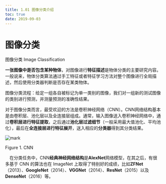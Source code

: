 ```yaml
---
title: 1.01 图像分类介绍
toc: true
date: 2019-09-03
---
```

# 图像分类

图像分类 Image Classification

**一张图像中是否包含某种物体**，对图像进行**特征描述**是物体分类的主要研究内容。一般说来，物体分类算法通过手工特征或者特征学习方法对整个图像进行全局描述，然后使用分类器判断是否存在某类物体。

图像分类流程：给定一组各自被标记为单一类别的图像，我们对一组新的测试图像的类别进行预测，并测量预测的准确性结果。

对于图像分类而言，最受欢迎的方法是卷积神经网络（CNN）。CNN网络结构基本是由卷积层、池化层以及全连接层组成。通常，输入图像送入卷积神经网络中，通过**卷积层进行特征提取**，之后通过**池化层过滤细节**（一般采用最大值池化、平均池化），最后在**全连接层进行特征展开**，送入相应的**分类器**得到其分类结果。

![mark](http://images.iterate.site/blog/image/20190903/fp9UtQguiNvH.png?imageslim)

Figure 1. CNN

  在分类任务中，CNN**经典神经网络结构**是**AlexNet**网络模型，在其之后，有很多基于 CNN 的算法也在 ImageNet 上取得了特别好的成绩，比如**ZFNet**（2013）、**GoogleNet**（2014）、**VGGNet**（2014）、**ResNet**（2015）以及**DenseNet**（2016）等。
